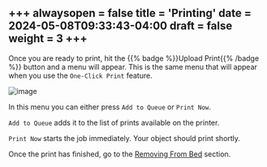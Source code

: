 +++
alwaysopen = false
title = 'Printing'
date = 2024-05-08T09:33:43-04:00
draft = false
weight = 3
+++
--- 

Once you are ready to print, hit the {{% badge %}}Upload Print{{% /badge %}} button and a menu will appear. This is the same menu that will appear when you use the `One-Click Print` feature.

![image](/images/30.PNG)

In this menu you can either press `Add to Queue` or `Print Now`.

`Add to Queue` adds it to the list of prints available on the printer.

`Print Now` starts the job immediately. Your object should print shortly.

Once the print has finished, go to the [Removing From Bed](https://cid.friendscentral.org/3dprinters/formlabs/removingfrombed/index.html) section.
